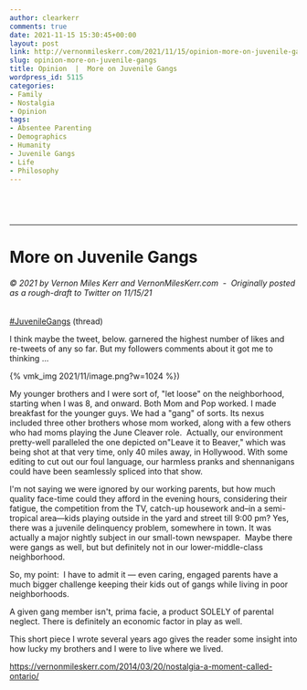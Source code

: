 ```yaml
---
author: clearkerr
comments: true
date: 2021-11-15 15:30:45+00:00
layout: post
link: http://vernonmileskerr.com/2021/11/15/opinion-more-on-juvenile-gangs/
slug: opinion-more-on-juvenile-gangs
title: Opinion  |  More on Juvenile Gangs
wordpress_id: 5115
categories:
- Family
- Nostalgia
- Opinion
tags:
- Absentee Parenting
- Demographics
- Humanity
- Juvenile Gangs
- Life
- Philosophy
---
```


##  




* * *




# More on Juvenile Gangs




###### © 2021 by Vernon Miles Kerr and VernonMilesKerr.com  -  Originally posted as a rough-draft to Twitter on 11/15/21






[#JuvenileGangs](https://twitter.com/hashtag/JuvenileGangs?src=hashtag_click) (thread)







I think maybe the tweet, below. garnered the highest number of likes and re-tweets of any so far. But my followers comments about it got me to thinking ...





{% vmk_img 2021/11/image.png?w=1024 %})





My younger brothers and I were sort of, "let loose" on the neighborhood, starting when I was 8, and onward. Both Mom and Pop worked. I made breakfast for the younger guys. We had a "gang" of sorts. Its nexus included three other brothers whose mom worked, along with a few others who had moms playing the June Cleaver role.  Actually, our environment pretty-well paralleled the one depicted on"Leave it to Beaver," which was being shot at that very time, only 40 miles away, in Hollywood. With some editing to cut out our foul language, our harmless pranks and shennanigans could have been seamlessly spliced into that show. 







I'm not saying we were ignored by our working parents, but how much quality face-time could they afford in the evening hours, considering their fatigue, the competition from the TV, catch-up housework and–in a semi-tropical area—kids playing outside in the yard and street till 9:00 pm? Yes, there was a juvenile delinquency problem, somewhere in town. It was actually a major nightly subject in our small-town newspaper.  Maybe there were gangs as well, but but definitely not in our lower-middle-class neighborhood.  







So, my point:  I have to admit it — even caring, engaged parents have a much bigger challenge keeping their kids out of gangs while living in poor neighborhoods.







A given gang member isn't, prima facie, a product SOLELY of parental neglect. There is definitely an economic factor in play as well.







This short piece I wrote several years ago gives the reader some insight into how lucky my brothers and I were to live where we lived.








https://vernonmileskerr.com/2014/03/20/nostalgia-a-moment-called-ontario/




